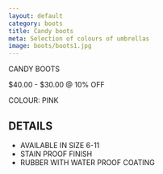```yaml
---
layout: default
category: boots
title: Candy boots
meta: Selection of colours of umbrellas
image: boots/boots1.jpg
---
```


CANDY BOOTS

$40.00 - $30.00 @ 10% OFF 

COLOUR: PINK

## DETAILS 

- AVAILABLE IN SIZE 6-11
- STAIN PROOF FINISH
- RUBBER WITH WATER PROOF COATING
